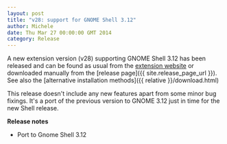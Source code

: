 ```yaml
---
layout: post
title: "v28: support for GNOME Shell 3.12"
author: Michele
date: Thu Mar 27 00:00:00 GMT 2014
category: Release
---
```


A new extension version (v28) supporting GNOME Shell 3.12 has been released and can be found as usual from the [extension website](https://extensions.gnome.org/extension/307/dash-to-dock/) or downloaded manually from the [release page]({{ site.release_page_url }}). See also the [alternative installation methods]({{ relative }}/download.html)

<!--more-->

This release doesn't include any new features apart from some minor bug fixings. It's a port of the previous version to GNOME 3.12 just in time for the new Shell release.

**Release notes**

* Port to Gnome Shell 3.12


